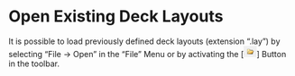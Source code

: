 # Open Existing Deck Layouts

It is possible to load previously defined deck layouts (extension “.lay”) by selecting “File -> Open” in the “File” Menu or by activating the \[![](<../../.gitbook/assets/image (29) (1).png>)] Button in the toolbar.
